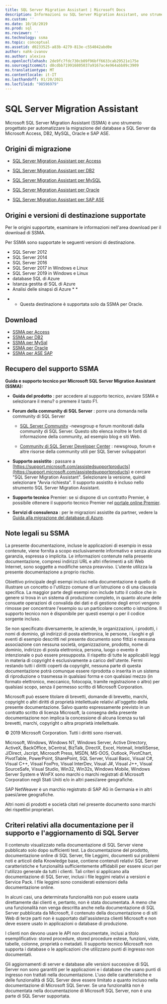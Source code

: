 ```yaml
---
title: SQL Server Migration Assistant | Microsoft Docs
description: Informazioni su SQL Server Migration Assistant, uno strumento che consente di automatizzare la migrazione del database a SQL Server da Microsoft Access, DB2, MySQL, Oracle e SAP ASE.
ms.custom: ''
ms.date: 10/10/2019
ms.prod: sql
ms.reviewer: ''
ms.technology: ssma
ms.topic: conceptual
ms.assetid: d0233525-a83b-4279-813e-c554042abd0e
author: nahk-ivanov
ms.author: alexiva
ms.openlocfilehash: 2de9fc7fdc730cb09f96bff6633cab29521e175e
ms.sourcegitcommit: d8cdbb719916805037a9167ac4e964abb89c3909
ms.translationtype: MT
ms.contentlocale: it-IT
ms.lasthandoff: 01/20/2021
ms.locfileid: "98596979"
---
```

# <a name="sql-server-migration-assistant"></a>SQL Server Migration Assistant

Microsoft SQL Server Migration Assistant (SSMA) è uno strumento progettato per automatizzare la migrazione del database a SQL Server da Microsoft Access, DB2, MySQL, Oracle e SAP ASE.  
  
## <a name="migration-sources"></a>Origini di migrazione  
  
- [SQL Server Migration Assistant per Access](../ssma/access/sql-server-migration-assistant-for-access-accesstosql.md)  
  
- [SQL Server Migration Assistant per DB2](../ssma/db2/sql-server-migration-assistant-for-db2-db2tosql.md)  
  
- [SQL Server Migration Assistant per MySQL](../ssma/mysql/sql-server-migration-assistant-for-mysql-mysqltosql.md)  
  
- [SQL Server Migration Assistant per Oracle](../ssma/oracle/sql-server-migration-assistant-for-oracle-oracletosql.md)  
  
- [SQL Server Migration Assistant per SAP ASE](../ssma/sybase/sql-server-migration-assistant-for-sybase-sybasetosql.md)  

## <a name="supported-sources-and-target-versions"></a>Origini e versioni di destinazione supportate

Per le origini supportate, esaminare le informazioni nell'area download per il download di SSMA.

Per SSMA sono supportate le seguenti versioni di destinazione.

- SQL Server 2012
- SQL Server 2014
- SQL Server 2016
- SQL Server 2017 in Windows e Linux
- SQL Server 2019 in Windows e Linux
- database SQL di Azure
- Istanza gestita di SQL di Azure
- Analisi delle sinapsi di Azure * *

* * Questa destinazione è supportata solo da SSMA per Oracle.

## <a name="downloads"></a>Download

- [SSMA per Access](https://aka.ms/ssmaforaccess)
- [SSMA per DB2](https://aka.ms/ssmafordb2)
- [SSMA per MySql](https://aka.ms/ssmaformysql)
- [SSMA per Oracle](https://aka.ms/ssmafororacle)
- [SSMA per ASE SAP](https://aka.ms/ssmaforsybase)
 
## <a name="getting-ssma-support"></a>Recupero del supporto SSMA  

**Guida e supporto tecnico per Microsoft SQL Server Migration Assistant (SSMA):**  
  
- **Guida del prodotto** : per accedere al supporto tecnico, avviare SSMA e selezionare il menu? o premere il tasto F1.  
  
- **Forum della community di SQL Server** : porre una domanda nella community di SQL Server  
  
  - [SQL Server Community](../sql-server/index.yml) -newsgroup e forum monitorati dalla community di SQL Server. Questo sito elenca inoltre le fonti di informazione della community, ad esempio blog e siti Web.  
  
  - [Community di SQL Server Developer Center](../sql-server/index.yml) : newsgroup, forum e altre risorse della community utili per SQL Server sviluppatori  
  
- **Supporto assistito** : passare a [https://support.microsoft.com/assistedsupportproducts](https://support.microsoft.com/assistedsupportproducts) e cercare "SQL Server Migration Assistant".  Selezionare la versione, quindi selezionare "Avvia richiesta".  Il supporto assistito è incluso nello strumento SQL Server Migration Assistant.  
  
- **Supporto tecnico** Premier: se si dispone di un contratto Premier, è possibile ottenere il supporto tecnico Premier nel [portale online Premier](https://premier.microsoft.com/).  
  
- **Servizi di consulenza** : per le migrazioni assistite da partner, vedere la [Guida alla migrazione del database di Azure](https://datamigration.microsoft.com/).
  
## <a name="legal-notice-ssma"></a>Note legali su SSMA

La presente documentazione, incluse le applicazioni di esempio in essa contenute, viene fornita a scopo esclusivamente informativo e senza alcuna garanzia, espressa o implicita. Le informazioni contenute nella presente documentazione, compresi indirizzi URL e altri riferimenti a siti Web Internet, sono soggette a modifiche senza preavviso. L'utente utilizza la presente documentazione a proprio rischio.  
  
Obiettivo principale degli esempi inclusi nella documentazione è quello di illustrare un concetto o l'utilizzo comune di un'istruzione o di una clausola specifica. La maggior parte degli esempi non include tutto il codice che in genere si trova in un sistema di produzione completo, in quanto alcune delle consuete operazioni di convalida dei dati e di gestione degli errori vengono rimosse per concentrare l'esempio su un particolare concetto o istruzione. Il supporto tecnico non è disponibile per questi esempi o per il codice sorgente incluso.  
  
Se non specificato diversamente, le aziende, le organizzazioni, i prodotti, i nomi di dominio, gli indirizzi di posta elettronica, le persone, i luoghi e gli eventi di esempio descritti nel presente documento sono fittizi e nessuna associazione con nessuna società, organizzazione, prodotto, nome di dominio, indirizzo di posta elettronica, persona, luogo o evento è intenzionale o può essere presupposta. Il rispetto di tutte le applicabili leggi in materia di copyright è esclusivamente a carico dell'utente. Fermi restando tutti i diritti coperti da copyright, nessuna parte di questa documentazione potrà comunque essere riprodotta o inserita in un sistema di riproduzione o trasmessa in qualsiasi forma e con qualsiasi mezzo (in formato elettronico, meccanico, fotocopia, tramite registrazione o altro) per qualsiasi scopo, senza il permesso scritto di Microsoft Corporation.  
  
Microsoft può essere titolare di brevetti, domande di brevetto, marchi, copyright o altri diritti di proprietà intellettuale relativi all'oggetto della presente documentazione. Salvo quanto espressamente previsto in un contratto scritto di licenza Microsoft, la consegna della presente documentazione non implica la concessione di alcuna licenza su tali brevetti, marchi, copyright o altra proprietà intellettuale.  
  
© 2019 Microsoft Corporation. Tutti i diritti sono riservati.  
  
Microsoft, Windows, Windows NT, Windows Server, Active Directory, ActiveX, BackOffice, bCentral, BizTalk, DirectX, Excel, Hotmail, IntelliSense, J/Direct, Jscript, Microsoft Press, MSDN, MS-DOS, Outlook, PivotChart, PivotTable, PowerPoint, SharePoint, SQL Server, Visual Basic, Visual C#, Visual C++, Visual FoxPro, Visual InterDev, Visual J#, Visual J++, Visual SourceSafe, Visual Studio, Win32, Win32s, Windows Mobile, Windows Server System e WinFX sono marchi o marchi registrati di Microsoft Corporation negli Stati Uniti e/o in altri paesi/aree geografiche.  
  
SAP NetWeaver è un marchio registrato di SAP AG in Germania e in altri paesi/aree geografiche.  
  
Altri nomi di prodotti e società citati nel presente documento sono marchi dei rispettivi proprietari.  
  
## <a name="documentation-policy-for-sql-server-support-and-upgrade"></a>Criteri relativi alla documentazione per il supporto e l'aggiornamento di SQL Server

Il contenuto visualizzato nella documentazione di SQL Server viene pubblicato solo dopo sufficienti test. La documentazione del prodotto, documentazione online di SQL Server, file Leggimi, documenti sui problemi noti e articoli della Knowledge base, contiene contenuti relativi SQL Server caratteristiche e funzionalità sufficientemente affidabili per essere sicuri per l'utilizzo generale da tutti i clienti. Tali criteri si applicano alla documentazione di SQL Server, inclusi i file leggimi relativi a versioni e Service Pack. I file leggimi sono considerati estensioni della documentazione online.  
  
In alcuni casi, una determinata funzionalità non può essere usata direttamente dai clienti e, pertanto, non è stata documentata. A meno che una funzionalità non venga descritta anche nella documentazione di SQL Server pubblicata da Microsoft, il contenuto della documentazione o di siti Web di terze parti non è supportato dall'assistenza clienti Microsoft e non deve essere usato in applicazioni o database di produzione.  
  
I clienti non devono usare le API non documentate, inclusi a titolo esemplificativo: stored procedure, stored procedure estese, funzioni, viste, tabelle, colonne, proprietà o metadati. Il supporto tecnico Microsoft non supporta i database o le applicazioni che utilizzano punti di ingresso non documentati.  
  
Gli aggiornamenti di server e database alle versioni successive di SQL Server non sono garantiti per le applicazioni e i database che usano punti di ingresso non trattati nella documentazione. L'uso delle caratteristiche e delle funzionalità di SQL Server deve essere limitato a quanto incluso nella documentazione di Microsoft SQL Server. Se una funzionalità non è documentata nella documentazione di Microsoft SQL Server, non è una parte di SQL Server supportata.